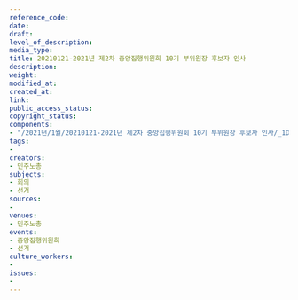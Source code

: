 ```yaml
---
reference_code: 
date: 
draft: 
level_of_description: 
media_type: 
title: 20210121-2021년 제2차 중앙집행위원회 10기 부위원장 후보자 인사
description: 
weight: 
modified_at: 
created_at: 
link: 
public_access_status: 
copyright_status: 
components:
- "/2021년/1월/20210121-2021년 제2차 중앙집행위원회 10기 부위원장 후보자 인사/_1DX7497.jpg"
tags:
- 
creators:
- 민주노총
subjects:
- 회의
- 선거
sources:
- 
venues:
- 민주노총
events:
- 중앙집행위원회
- 선거
culture_workers:
- 
issues:
- 
---
```

